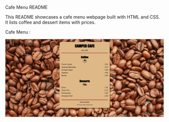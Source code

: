Cafe Menu README

This README showcases a cafe menu webpage built with HTML and CSS. It lists coffee and dessert items with prices.

Cafe Menu :

![Cafe Menu](./1CafeMenu.jpg)

